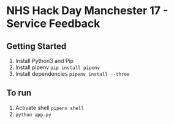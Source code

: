 # NHS Hack Day Manchester 17 - Service Feedback

## Getting Started

1. Install Python3 and Pip
2. Install pipenv `pip install pipenv`
3. Install dependencies `pipenv install --three`

## To run
1. Activate shell `pipenv shell`
2. `python app.py`